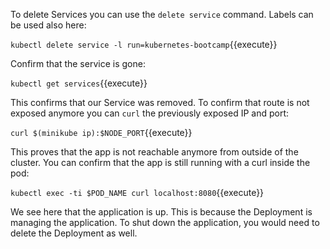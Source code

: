 To delete Services you can use the `delete service` command. Labels can be used also here:

`kubectl delete service -l run=kubernetes-bootcamp`{{execute}}

Confirm that the service is gone:

`kubectl get services`{{execute}}

This confirms that our Service was removed. To confirm that route is not exposed anymore you can `curl` the previously exposed IP and port:

`curl $(minikube ip):$NODE_PORT`{{execute}}

This proves that the app is not reachable anymore from outside of the cluster.
You can confirm that the app is still running with a curl inside the pod:

`kubectl exec -ti $POD_NAME curl localhost:8080`{{execute}}

We see here that the application is up. This is because the Deployment is managing the application. To shut down the application, you would need to delete the Deployment as well.
